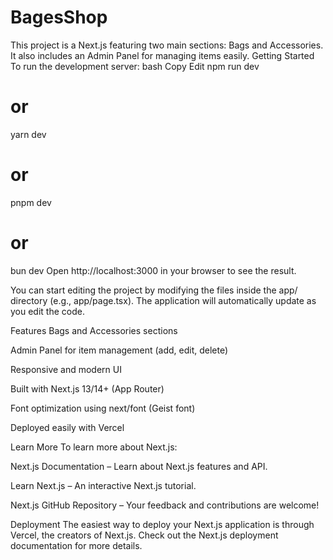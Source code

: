 # BagesShop
This project is a Next.js featuring two main sections: Bags and Accessories.
It also includes an Admin Panel for managing items easily.
Getting Started
To run the development server:
bash
Copy
Edit
npm run dev
# or
yarn dev
# or
pnpm dev
# or
bun dev
Open http://localhost:3000 in your browser to see the result.

You can start editing the project by modifying the files inside the app/ directory (e.g., app/page.tsx).
The application will automatically update as you edit the code.

Features
Bags and Accessories sections

Admin Panel for item management (add, edit, delete)

Responsive and modern UI

Built with Next.js 13/14+ (App Router)

Font optimization using next/font (Geist font)

Deployed easily with Vercel

Learn More
To learn more about Next.js:

Next.js Documentation – Learn about Next.js features and API.

Learn Next.js – An interactive Next.js tutorial.

Next.js GitHub Repository – Your feedback and contributions are welcome!

Deployment
The easiest way to deploy your Next.js application is through Vercel, the creators of Next.js.
Check out the Next.js deployment documentation for more details.


